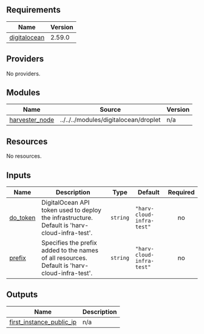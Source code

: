 ## Requirements

| Name | Version |
|------|---------|
| <a name="requirement_digitalocean"></a> [digitalocean](#requirement\_digitalocean) | 2.59.0 |

## Providers

No providers.

## Modules

| Name | Source | Version |
|------|--------|---------|
| <a name="module_harvester_node"></a> [harvester\_node](#module\_harvester\_node) | ../../../modules/digitalocean/droplet | n/a |

## Resources

No resources.

## Inputs

| Name | Description | Type | Default | Required |
|------|-------------|------|---------|:--------:|
| <a name="input_do_token"></a> [do\_token](#input\_do\_token) | DigitalOcean API token used to deploy the infrastructure. Default is 'harv-cloud-infra-test'. | `string` | `"harv-cloud-infra-test"` | no |
| <a name="input_prefix"></a> [prefix](#input\_prefix) | Specifies the prefix added to the names of all resources. Default is 'harv-cloud-infra-test'. | `string` | `"harv-cloud-infra-test"` | no |

## Outputs

| Name | Description |
|------|-------------|
| <a name="output_first_instance_public_ip"></a> [first\_instance\_public\_ip](#output\_first\_instance\_public\_ip) | n/a |
